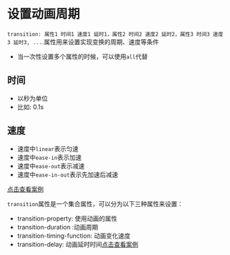 # 设置动画周期

`transition: 属性1 时间1 速度1 延时1，属性2 时间2 速度2 延时2，属性3 时间3 速度3 延时3, ...`.属性用来设置实现变换的周期、速度等条件

-   当一次性设置多个属性的时候，可以使用`all`代替

## 时间

-   以秒为单位
-   比如: 0.1s

## 速度

-   速度中`linear`表示匀速
-   速度中`ease-in`表示加速
-   速度中`ease-out`表示减速
-   速度中`ease-in-out`表示先加速后减速

[点击查看案例](./demo/demo01.html)

`transition`属性是一个集合属性，可以分为以下三种属性来设置：

-   transition-property: 使用动画的属性
-   transition-duration :动画周期
-   transition-timing-function: 动画变化速度
-   transition-delay: 动画延时时间[点击查看案例](./demo/demo02.html)
